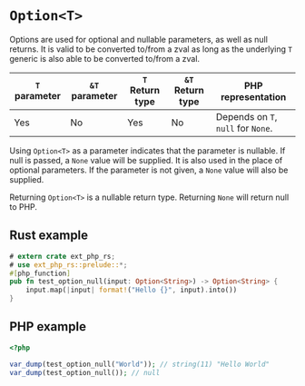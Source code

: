 # `Option<T>`

Options are used for optional and nullable parameters, as well as null returns.
It is valid to be converted to/from a zval as long as the underlying `T` generic
is also able to be converted to/from a zval.

| `T` parameter | `&T` parameter | `T` Return type | `&T` Return type | PHP representation                 |
| ------------- | -------------- | --------------- | ---------------- | ---------------------------------- |
| Yes           | No             | Yes             | No               | Depends on `T`, `null` for `None`. |

Using `Option<T>` as a parameter indicates that the parameter is nullable. If
null is passed, a `None` value will be supplied. It is also used in the place of
optional parameters. If the parameter is not given, a `None` value will also be
supplied.

Returning `Option<T>` is a nullable return type. Returning `None` will return
null to PHP.

## Rust example

```rust
# extern crate ext_php_rs;
# use ext_php_rs::prelude::*;
#[php_function]
pub fn test_option_null(input: Option<String>) -> Option<String> {
    input.map(|input| format!("Hello {}", input).into())
}
```

## PHP example

```php
<?php

var_dump(test_option_null("World")); // string(11) "Hello World"
var_dump(test_option_null()); // null
```
